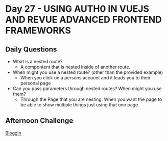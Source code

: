 # Day 27 - USING AUTH0 IN VUEJS AND REVUE ADVANCED FRONTEND FRAMEWORKS

## Daily Questions

- What is a nested route?
  - A compontent that is nested inside of another route.
- When might you use a nested route? (other than the provided example)
  - When you click on a persons account and it leads you to their personal page
- Can you pass parameters through nested routes? When might you use them?
  - Through the Page that you are nesting. When you want the page to be able to show multiple things just using that one page

## Afternoon Challenge
[Bloggin](https://github.com/Jo-nathanWright/Blogger)